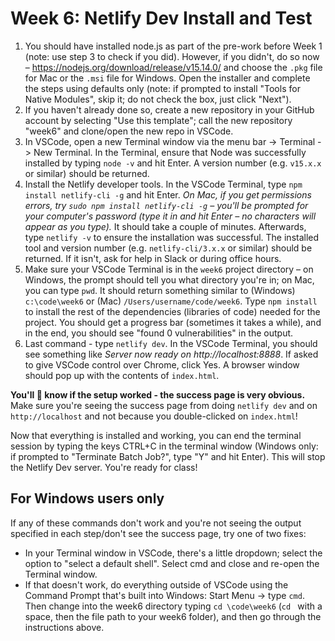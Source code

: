 # Week 6: Netlify Dev Install and Test

1. You should have installed node.js as part of the pre-work before Week 1 (note: use step 3 to check if you did).  However, if you didn't, do so now – https://nodejs.org/download/release/v15.14.0/ and choose the `.pkg` file for Mac or the `.msi` file for Windows.  Open the installer and complete the steps using defaults only (note: if prompted to install "Tools for Native Modules", skip it; do not check the box, just click "Next").
1. If you haven't already done so, create a new repository in your GitHub account by selecting "Use this template"; call the new repository "week6" and clone/open the new repo in VSCode.
1. In VSCode, open a new Terminal window via the menu bar -> Terminal -> New Terminal. In the Terminal, ensure that Node was successfully installed by typing `node -v` and hit Enter. A version number (e.g. `v15.x.x` or similar) should be returned.  
1. Install the Netlify developer tools. In the VSCode Terminal, type `npm install netlify-cli -g` and hit Enter. *On Mac, if you get permissions errors, try `sudo npm install netlify-cli -g` – you'll be prompted for your computer's password (type it in and hit Enter – no characters will appear as you type).* It should take a couple of minutes. Afterwards, type `netlify -v` to ensure the installation was successful.  The installed tool and version number (e.g. `netlify-cli/3.x.x` or similar) should be returned.  If it isn't, ask for help in Slack or during office hours.
1. Make sure your VSCode Terminal is in the `week6` project directory – on Windows, the prompt should tell you what directory you're in; on Mac, you can type `pwd`. It should return something similar to (Windows) `c:\code\week6` or (Mac) `/Users/username/code/week6`. Type `npm install` to install the rest of the dependencies (libraries of code) needed for the project.  You should get a progress bar (sometimes it takes a while), and in the end, you should see "found 0 vulnerabilities" in the output.
1. Last command - type `netlify dev`. In the VSCode Terminal, you should see something like *Server now ready on http://localhost:8888*. If asked to give VSCode control over Chrome, click Yes. A browser window should pop up with the contents of `index.html`.

**You'll 💯 know if the setup worked - the success page is very obvious.** Make sure you're seeing the success page from doing `netlify dev` and on `http://localhost` and not because you double-clicked on `index.html`!

Now that everything is installed and working, you can end the terminal session by typing the keys CTRL+C in the terminal window (Windows only: if prompted to "Terminate Batch Job?", type "Y" and hit Enter).  This will stop the Netlify Dev server.  You're ready for class!

## For Windows users only

If any of these commands don't work and you're not seeing the output specified in each step/don't see the success page, try one of two fixes:

- In your Terminal window in VSCode, there's a little dropdown; select the option to "select a default shell". Select cmd and close and re-open the Terminal window.
- If that doesn't work, do everything outside of VSCode using the Command Prompt that's built into Windows: Start Menu -> type `cmd`. Then change into the week6 directory typing `cd \code\week6` (`cd ` with a space, then the file path to your week6 folder), and then go through the instructions above.
